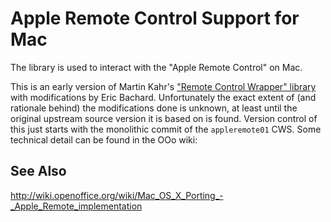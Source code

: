 # Apple Remote Control Support for Mac

The library is used to interact with the "Apple Remote Control" on Mac.

This is an early version of Martin Kahr's ["Remote Control Wrapper" library](
<http://martinkahr.com/2007/07/26/remote-control-wrapper-20/index.html>)
with modifications by Eric Bachard. Unfortunately the exact extent
of (and rationale behind) the modifications done is unknown, at least
until the original upstream source version it is based on is
found. Version control of this just starts with the monolithic commit
of the `appleremote01` CWS. Some technical detail can be found in the
OOo wiki:

## See Also

<http://wiki.openoffice.org/wiki/Mac_OS_X_Porting_-_Apple_Remote_implementation>
